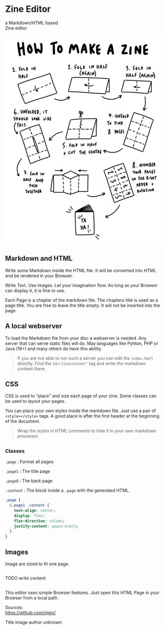 # Zine Editor

<!--
<style>
  .page{
    font-family:sans-serif;
    &.page1 .content{
      display:flex;
      flex-direction: column;
      height: 100%;
      justify-content: space-evenly;
      text-align:center;
      font-family:Consolas;
    }
    blockquote{
      margin-left:0mm;
      border-left:1mm solid silver;
      padding-left:2mm;
    }
  }
</style>
-->

a
Markdown/HTML based  
Zine editor

![Anleitung](zine-guide-b-w.png "height50")

## Markdown and HTML

Write some Markdown inside the HTML file. It will be converted into
HTML and be rendered in your Browser.

Write Text. Use images. Let your imagination flow.
As long as your Browser can display it, it is fine to use.

Each Page is a chapter of the markdown file.
The chapters title is used as a page title. You are free to leave the
title empty. It will not be inserted into the page.

## A local webserver

To load the Markdown file from your disc a webserver is needed. Any
server that can serve static files will do. May languages like Pyhton, PHP
or Java (18+) and many others do have this ability.

> If you are not able to run such a server you can edit the `index.hmtl`
> directly. Find the `id="zinecontent"` tag and write the markdown content
> there.

## CSS

CSS is used to "place" and size each page of your zine. Some classes can
be used to layout your pages.

You can place your own styles inside the markdown file. Just use
a pair of `<style></style>` tags. A good place is after the first
header at the beginning of the document.

> Wrap the styles in HTML comments to hide it in your own markdown processor.

## 

### Classes

`.page`
: Format all pages

`.page1`
: The title page

`.page8`
: The back page

`.content`
: The block inside a `.page` with the generated HTML.

```css
.page {
  &.page1 .content {
    text-align: center;
    display: flex;
    flex-direction: column;
    justify-content: space-evenly
  }
}
```


## Images

Image are sized to fit one page.

## 

TODO write content

##


This editor uses simple Browser features. Just open this HTML Page in
your Browser from a local path.

Sources:  
https://github.com/nigjo/

Title image author unknown

